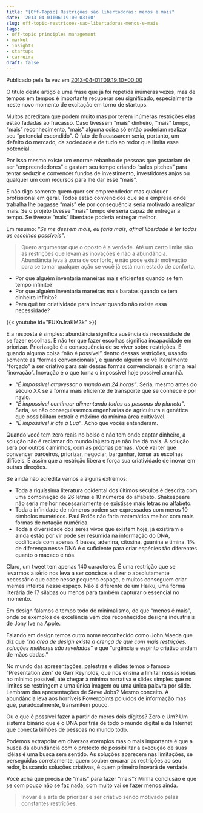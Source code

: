 ```yaml
---
title: "[Off-Topic] Restrições são libertadoras: menos é mais"
date: '2013-04-01T06:19:00-03:00'
slug: off-topic-restricoes-sao-libertadoras-menos-e-mais
tags:
- off-topic principles management
- market
- insights
- startups
- carreira
draft: false
---
```


Publicado pela 1a vez em [2013-04-01T09:19:10+00:00](http://startupi.com.br/2013/04/restricoes-sao-libertadoras-menos-e-mais/)

O título deste artigo é uma frase que já foi repetida inúmeras vezes, mas de tempos em tempos é importante recuperar seu significado, especialmente neste novo momento de excitação em torno de startups.

Muitos acreditam que podem muito mas por terem inúmeras restrições elas estão fadadas ao fracasso. Caso tivessem “mais” dinheiro, “mais” tempo, “mais” reconhecimento, “mais” alguma coisa só então poderiam realizar seu “potencial escondido”. O fato de fracassarem seria, portanto, um defeito do mercado, da sociedade e de tudo ao redor que limita esse potencial.

Por isso mesmo existe um enorme rebanho de pessoas que gostariam de ser “empreendedores” e gastam seu tempo criando “sales pitches” para tentar seduzir e convencer fundos de investimento, investidores anjos ou qualquer um com recursos para lhe dar esse “mais”.

E não digo somente quem quer ser empreendedor mas qualquer profissional em geral. Todos estão convencidos que se a empresa onde trabalha lhe pagasse “mais” ele por consequência seria motivado a realizar mais. Se o projeto tivesse “mais” tempo ele seria capaz de entregar a tempo. Se tivesse “mais” liberdade poderia entregar melhor.

Em resumo: _“Se me dessem mais, eu faria mais, afinal liberdade é ter todas as escolhas possíveis”_.

<blockquote>Quero argumentar que o oposto é a verdade. Até um certo limite são as restrições que levam às inovações e não a abundância. Abundância leva à zona de conforto, e não pode existir motivação para se tomar qualquer ação se você já está num estado de conforto.</blockquote>

* Por que alguém inventaria maneiras mais eficientes quando se tem tempo infinito?
* Por que alguém inventaria maneiras mais baratas quando se tem dinheiro infinito?
* Para quê ter criatividade para inovar quando não existe essa necessidade?

{{< youtube id="EUXnJraKM3k" >}}

E a resposta é simples: abundância significa ausência da necessidade de se fazer escolhas. E não ter que fazer escolhas significa incapacidade em priorizar. Priorização é a consequência de se viver sobre restrições. E quando alguma coisa “não é possível” dentro dessas restrições, usando somente as “formas convencionais”, é quando alguém se vê literalmente “forçado” a ser criativo para sair dessas formas convencionais e criar a real “inovação”. Inovação é o que torna o impossível hoje possível amanhã.

* _“É impossível atravessar o mundo em 24 horas”_. Seria, mesmo antes do século XX se a forma mais eficiente de transporte que se conhece é por navio.
* _“É impossível continuar alimentando todas as pessoas do planeta”_. Seria, se não conseguíssemos engenharias de agricultura e genética que possibilitam extrair o máximo da mínima área cultivável.
* _“É impossível ir até a Lua”_. Acho que vocês entenderam.

Quando você tem zero reais no bolso e não tem onde captar dinheiro, a solução não é reclamar do mundo injusto que não lhe dá mais. A solução será por outros caminhos, com as próprias pernas. Você vai ter que convencer parceiros, priorizar, negociar, barganhar, tomar as escolhas difíceis. É assim que a restrição libera e força sua criatividade de inovar em outras direções.

Se ainda não acredita vamos a alguns extremos:

* Toda a riquíssima literatura ocidental dos últimos séculos é descrita com uma combinação de 26 letras e 10 números do alfabeto. Shakespeare não seria melhor necessariamente se existisse mais letras no alfabeto.
* Toda a infinidade de números podem ser expressados com meros 10 símbolos numéricos. Paul Erdős não faria matemática melhor com mais formas de notação numérica.
* Toda a diversidade dos seres vivos que existem hoje, já existiram e ainda estão por vir pode ser resumida na informação do DNA, codificada com apenas 4 bases, adenina, citosina, guanina e timina. 1% de diferença nesse DNA é o suficiente para criar espécies tão diferentes quanto o macaco e nós.

Claro, um tweet tem apenas 140 caracteres. É uma restrição que se levarmos a sério nos leva a ser concisos e dizer o absolutamente necessário que cabe nesse pequeno espaço, e muitos conseguem criar memes inteiros nesse espaço. Não é diferente de um Haiku, uma forma literária de 17 sílabas ou menos para também capturar o essencial no momento.

Em design falamos o tempo todo de minimalismo, de que “menos é mais”, onde os exemplos de excelência vem dos reconhecidos designs industriais de Jony Ive na Apple.

Falando em design temos outro nome reconhecido como John Maeda que diz que _“na área de design existe a crença de que com mais restrições, soluções melhores são reveladas”_ e que “urgência e espírito criativo andam de mãos dadas.”

No mundo das apresentações, palestras e slides temos o famoso “Presentation Zen” de Garr Reynolds, que nos ensina a limitar nossas idéias no mínimo possível, até chegar à mínima narrativa e slides simples que no limites se restringem a uma única imagem ou uma única palavra por slide. Lembram das apresentações de Steve Jobs? Mesmo conceito. A abundância leva aos horríveis Powerpoints poluídos de informação mas que, paradoxalmente, transmitem pouco.

Ou o que é possível fazer a partir de meros dois dígitos? Zero e Um? Um sistema binário que é o DNA por trás de todo o mundo digital e da Internet que conecta bilhões de pessoas no mundo todo.

Podemos extrapolar em diversos exemplos mas o mais importante é que a busca da abundância com o pretexto de possibilitar a execução de suas idéias é uma busca sem sentido. As soluções aparecem nas limitações, se perseguidas corretamente, quem souber encarar as restrições ao seu redor, buscando soluções criativas, é quem primeiro inovará de verdade.

Você acha que precisa de “mais” para fazer “mais”? Minha conclusão é que se com pouco não se faz nada, com muito vai se fazer menos ainda.

<blockquote>Inovar é a arte de priorizar e ser criativo sendo motivado pelas constantes restrições.</blockquote>
